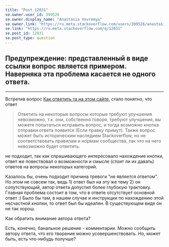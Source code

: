 ```yaml
---
title: "Post 12031"
se.owner.user_id: 399526
se.owner.display_name: "Anastasia Vovremya"
se.owner.link: "https://ru.meta.stackoverflow.com/users/399526/anastasia-vovremya"
se.link: "https://ru.meta.stackoverflow.com/q/12031"
se.post_id: 12031
se.post_type: question
---
```

<h2><strong>Предупреждение: представленный в виде ссылки вопрос является примером. Наверняка эта проблема касается не одного ответа.</strong></h2>
<hr />
<p>Встретив вопрос <a href="https://ru.meta.stackoverflow.com/questions/12013/%D0%9A%D0%B0%D0%BA-%D0%BE%D1%82%D0%B2%D0%B5%D1%82%D0%B8%D1%82%D1%8C-%D1%82%D0%B0-%D1%8D%D1%82%D0%BE%D0%BC-%D1%81%D0%B0%D0%B9%D1%82%D0%B5">Как ответить та на этом сайте</a>, стало понятно, что ответ</p>
<blockquote>
<p>Ответить на некоторые вопросы которые требуют улучшения невозможно,
т.к. они, собственно говоря, требуют улучшения, вы можете попытаться
исправить вопрос, и тогда возможно кнопка отправки ответа появится
(Если правку примут). Также вопрос может быть историческим наследием
Stackoverflow, но не соответствовать правилам и нормам сообщества, так
что на него невозможно будет ответить.</p>
</blockquote>
<p>не подходит, так как спрашивающего интересовало нахождение кнопки, ответ же повествовал о возможности и смысле (стоит ли их давать) ответов на вопросы некоторых категорий.</p>
<p>Казалось бы, очень подходит причина тревоги &quot;не является ответом&quot;. Но этом не совсем так, ведь 1) ответ был на эту же тему 2) он сопутствующий, автор ответа допустил более глубокую трактовку. Главная проблема состоит в том, что в ответе отсутствует основной ответ :) Было бы там, в нашем случае и инструкции по нахождению этой несчастной кнопки, то ответ был бы идеален. В существующем виде он не так хорош.</p>
<p>Как обратить внимание автора ответа?</p>
<p>Есть, конечно, банальное решение - комментарии. Можно сообщить автору ответа, что его творение можно усовершенствовать. Но, может быть, есть что-нибудь получше?</p>

